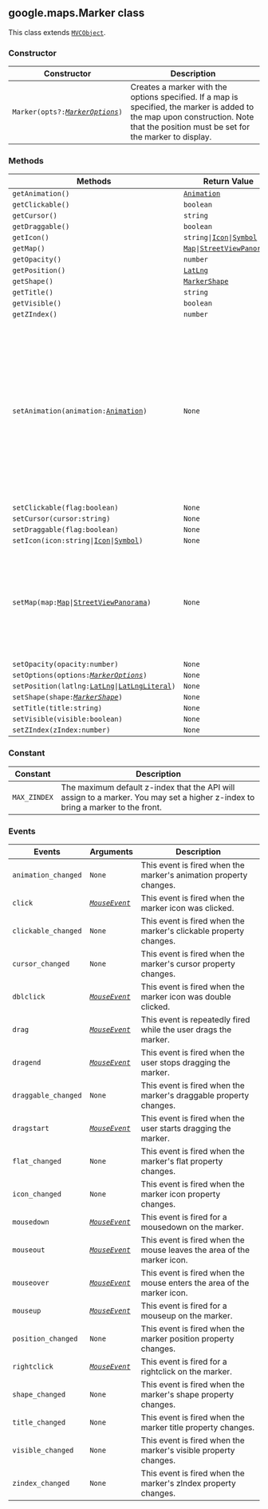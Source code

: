 <h2 id="Marker">
google.maps.Marker
class
</h2><p>This class extends
<code><a href="https://github.com/amenadiel/google-maps-documentation/blob/master/docs/google.maps.MVCObject.md">MVCObject</a></code>.
</p><h3>Constructor</h3><table summary="class Marker - Constructor" width="100%">
<thead>
<tr><th>Constructor</th>
<th>Description</th>
</tr></thead>
<tbody>
<tr>
<td><code>Marker(opts?:<a href="https://github.com/amenadiel/google-maps-documentation/blob/master/docs/google.maps.MarkerOptions.md"><em>MarkerOptions</em></a>)</code></td>
<td>Creates a marker with the options specified. If a map is specified, the marker is added to the map upon construction. Note that the position must be set for the marker to display.</td>
</tr>
</tbody>
</table><h3>Methods</h3><table summary="class Marker - Methods" width="100%">
<thead>
<tr><th>Methods</th>
<th>Return Value</th>
<th>Description</th>
</tr></thead>
<tbody>
<tr>
<td><code>getAnimation()</code></td>
<td><code><a href="https://github.com/amenadiel/google-maps-documentation/blob/master/docs/google.maps.Animation.md">Animation</a></code></td>
<td></td>
</tr>
<tr>
<td><code>getClickable()</code></td>
<td><code>boolean</code></td>
<td></td>
</tr>
<tr>
<td><code>getCursor()</code></td>
<td><code>string</code></td>
<td></td>
</tr>
<tr>
<td><code>getDraggable()</code></td>
<td><code>boolean</code></td>
<td></td>
</tr>
<tr>
<td><code>getIcon()</code></td>
<td><code>string|<a href="https://github.com/amenadiel/google-maps-documentation/blob/master/docs/google.maps.Icon.md">Icon</a>|<a href="https://github.com/amenadiel/google-maps-documentation/blob/master/docs/google.maps.Symbol.md">Symbol</a></code></td>
<td></td>
</tr>
<tr>
<td><code>getMap()</code></td>
<td><code><a href="https://github.com/amenadiel/google-maps-documentation/blob/master/docs/google.maps.Map.md">Map</a>|<a href="https://github.com/amenadiel/google-maps-documentation/blob/master/docs/google.maps.StreetViewPanorama.md">StreetViewPanorama</a></code></td>
<td></td>
</tr>
<tr>
<td><code>getOpacity()</code></td>
<td><code>number</code></td>
<td></td>
</tr>
<tr>
<td><code>getPosition()</code></td>
<td><code><a href="https://github.com/amenadiel/google-maps-documentation/blob/master/docs/google.maps.LatLng.md">LatLng</a></code></td>
<td></td>
</tr>
<tr>
<td><code>getShape()</code></td>
<td><code><a href="https://github.com/amenadiel/google-maps-documentation/blob/master/docs/google.maps.MarkerShape.md">MarkerShape</a></code></td>
<td></td>
</tr>
<tr>
<td><code>getTitle()</code></td>
<td><code>string</code></td>
<td></td>
</tr>
<tr>
<td><code>getVisible()</code></td>
<td><code>boolean</code></td>
<td></td>
</tr>
<tr>
<td><code>getZIndex()</code></td>
<td><code>number</code></td>
<td></td>
</tr>
<tr>
<td><code>setAnimation(animation:<a href="https://github.com/amenadiel/google-maps-documentation/blob/master/docs/google.maps.Animation.md">Animation</a>)</code></td>
<td><code>None</code></td>
<td>Start an animation. Any ongoing animation will be cancelled. Currently supported animations are: BOUNCE, DROP. Passing in <code>null</code> will cause any animation to stop.</td>
</tr>
<tr>
<td><code>setClickable(flag:boolean)</code></td>
<td><code>None</code></td>
<td></td>
</tr>
<tr>
<td><code>setCursor(cursor:string)</code></td>
<td><code>None</code></td>
<td></td>
</tr>
<tr>
<td><code>setDraggable(flag:boolean)</code></td>
<td><code>None</code></td>
<td></td>
</tr>
<tr>
<td><code>setIcon(icon:string|<a href="https://github.com/amenadiel/google-maps-documentation/blob/master/docs/google.maps.Icon.md">Icon</a>|<a href="https://github.com/amenadiel/google-maps-documentation/blob/master/docs/google.maps.Symbol.md">Symbol</a>)</code></td>
<td><code>None</code></td>
<td></td>
</tr>
<tr>
<td><code>setMap(map:<a href="https://github.com/amenadiel/google-maps-documentation/blob/master/docs/google.maps.Map.md">Map</a>|<a href="https://github.com/amenadiel/google-maps-documentation/blob/master/docs/google.maps.StreetViewPanorama.md">StreetViewPanorama</a>)</code></td>
<td><code>None</code></td>
<td>Renders the marker on the specified map or panorama. If map is set to null, the marker will be removed.</td>
</tr>
<tr>
<td><code>setOpacity(opacity:number)</code></td>
<td><code>None</code></td>
<td></td>
</tr>
<tr>
<td><code>setOptions(options:<a href="https://github.com/amenadiel/google-maps-documentation/blob/master/docs/google.maps.MarkerOptions.md"><em>MarkerOptions</em></a>)</code></td>
<td><code>None</code></td>
<td></td>
</tr>
<tr>
<td><code>setPosition(latlng:<a href="https://github.com/amenadiel/google-maps-documentation/blob/master/docs/google.maps.LatLng.md">LatLng</a>|<a href="https://github.com/amenadiel/google-maps-documentation/blob/master/docs/google.maps.LatLngLiteral.md">LatLngLiteral</a>)</code></td>
<td><code>None</code></td>
<td></td>
</tr>
<tr>
<td><code>setShape(shape:<a href="https://github.com/amenadiel/google-maps-documentation/blob/master/docs/google.maps.MarkerShape.md"><em>MarkerShape</em></a>)</code></td>
<td><code>None</code></td>
<td></td>
</tr>
<tr>
<td><code>setTitle(title:string)</code></td>
<td><code>None</code></td>
<td></td>
</tr>
<tr>
<td><code>setVisible(visible:boolean)</code></td>
<td><code>None</code></td>
<td></td>
</tr>
<tr>
<td><code>setZIndex(zIndex:number)</code></td>
<td><code>None</code></td>
<td></td>
</tr>
</tbody>
</table><h3>Constant</h3><table summary="class Marker - Constants" width="100%">
<thead>
<tr><th>Constant</th>
<th>Description</th>
</tr></thead>
<tbody>
<tr>
<td><code>MAX_ZINDEX</code></td>
<td>The maximum default z-index that the API will assign to a marker. You may set a higher z-index to bring a marker to the front.</td>
</tr>
</tbody>
</table><h3>Events</h3><table summary="class Marker - Events" width="100%">
<thead>
<tr><th>Events</th>
<th>Arguments</th>
<th>Description</th>
</tr></thead>
<tbody>
<tr>
<td><code>animation_changed</code></td>
<td><code>None</code></td>
<td>This event is fired when the marker's animation property changes.</td>
</tr>
<tr>
<td><code>click</code></td>
<td><code><a href="https://github.com/amenadiel/google-maps-documentation/blob/master/docs/google.maps.MouseEvent.md"><em>MouseEvent</em></a></code></td>
<td>This event is fired when the marker icon was clicked.</td>
</tr>
<tr>
<td><code>clickable_changed</code></td>
<td><code>None</code></td>
<td>This event is fired when the marker's clickable property changes.</td>
</tr>
<tr>
<td><code>cursor_changed</code></td>
<td><code>None</code></td>
<td>This event is fired when the marker's cursor property changes.</td>
</tr>
<tr>
<td><code>dblclick</code></td>
<td><code><a href="https://github.com/amenadiel/google-maps-documentation/blob/master/docs/google.maps.MouseEvent.md"><em>MouseEvent</em></a></code></td>
<td>This event is fired when the marker icon was double clicked.</td>
</tr>
<tr>
<td><code>drag</code></td>
<td><code><a href="https://github.com/amenadiel/google-maps-documentation/blob/master/docs/google.maps.MouseEvent.md"><em>MouseEvent</em></a></code></td>
<td>This event is repeatedly fired while the user drags the marker.</td>
</tr>
<tr>
<td><code>dragend</code></td>
<td><code><a href="https://github.com/amenadiel/google-maps-documentation/blob/master/docs/google.maps.MouseEvent.md"><em>MouseEvent</em></a></code></td>
<td>This event is fired when the user stops dragging the marker.</td>
</tr>
<tr>
<td><code>draggable_changed</code></td>
<td><code>None</code></td>
<td>This event is fired when the marker's draggable property changes.</td>
</tr>
<tr>
<td><code>dragstart</code></td>
<td><code><a href="https://github.com/amenadiel/google-maps-documentation/blob/master/docs/google.maps.MouseEvent.md"><em>MouseEvent</em></a></code></td>
<td>This event is fired when the user starts dragging the marker.</td>
</tr>
<tr>
<td><code>flat_changed</code></td>
<td><code>None</code></td>
<td>This event is fired when the marker's flat property changes.</td>
</tr>
<tr>
<td><code>icon_changed</code></td>
<td><code>None</code></td>
<td>This event is fired when the marker icon property changes.</td>
</tr>
<tr>
<td><code>mousedown</code></td>
<td><code><a href="https://github.com/amenadiel/google-maps-documentation/blob/master/docs/google.maps.MouseEvent.md"><em>MouseEvent</em></a></code></td>
<td>This event is fired for a mousedown on the marker.</td>
</tr>
<tr>
<td><code>mouseout</code></td>
<td><code><a href="https://github.com/amenadiel/google-maps-documentation/blob/master/docs/google.maps.MouseEvent.md"><em>MouseEvent</em></a></code></td>
<td>This event is fired when the mouse leaves the area of the marker icon.</td>
</tr>
<tr>
<td><code>mouseover</code></td>
<td><code><a href="https://github.com/amenadiel/google-maps-documentation/blob/master/docs/google.maps.MouseEvent.md"><em>MouseEvent</em></a></code></td>
<td>This event is fired when the mouse enters the area of the marker icon.</td>
</tr>
<tr>
<td><code>mouseup</code></td>
<td><code><a href="https://github.com/amenadiel/google-maps-documentation/blob/master/docs/google.maps.MouseEvent.md"><em>MouseEvent</em></a></code></td>
<td>This event is fired for a mouseup on the marker.</td>
</tr>
<tr>
<td><code>position_changed</code></td>
<td><code>None</code></td>
<td>This event is fired when the marker position property changes.</td>
</tr>
<tr>
<td><code>rightclick</code></td>
<td><code><a href="https://github.com/amenadiel/google-maps-documentation/blob/master/docs/google.maps.MouseEvent.md"><em>MouseEvent</em></a></code></td>
<td>This event is fired for a rightclick on the marker.</td>
</tr>
<tr>
<td><code>shape_changed</code></td>
<td><code>None</code></td>
<td>This event is fired when the marker's shape property changes.</td>
</tr>
<tr>
<td><code>title_changed</code></td>
<td><code>None</code></td>
<td>This event is fired when the marker title property changes.</td>
</tr>
<tr>
<td><code>visible_changed</code></td>
<td><code>None</code></td>
<td>This event is fired when the marker's visible property changes.</td>
</tr>
<tr>
<td><code>zindex_changed</code></td>
<td><code>None</code></td>
<td>This event is fired when the marker's zIndex property changes.</td>
</tr>
</tbody>
</table>